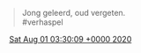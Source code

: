 > Jong geleerd, oud vergeten\.  
> \#verhaspel

<img src="../../media/tweet.ico" width="12" /> [Sat Aug 01 03:30:09 +0000 2020](https://twitter.com/DromerDenker/status/1289403016450207745)